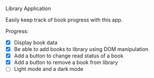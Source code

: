 Library Application

Easily keep track of book progress with this app.

Progress:
- [x] Display book data
- [x] Be able to add books to library using DOM manipulation
- [x] Add a button to change read status of a book
- [x] Add a button to remove a book from library
- [ ] Light mode and a dark mode
